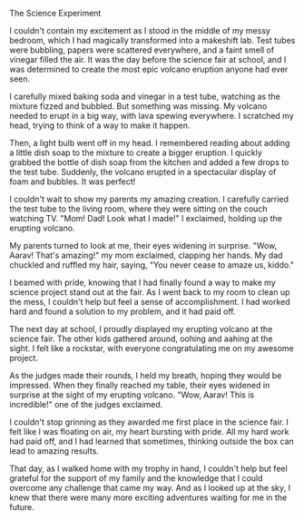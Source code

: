 The Science Experiment

I couldn't contain my excitement as I stood in the middle of my messy bedroom, which I had magically transformed into a makeshift lab. Test tubes were bubbling, papers were scattered everywhere, and a faint smell of vinegar filled the air. It was the day before the science fair at school, and I was determined to create the most epic volcano eruption anyone had ever seen.

I carefully mixed baking soda and vinegar in a test tube, watching as the mixture fizzed and bubbled. But something was missing. My volcano needed to erupt in a big way, with lava spewing everywhere. I scratched my head, trying to think of a way to make it happen.

Then, a light bulb went off in my head. I remembered reading about adding a little dish soap to the mixture to create a bigger eruption. I quickly grabbed the bottle of dish soap from the kitchen and added a few drops to the test tube. Suddenly, the volcano erupted in a spectacular display of foam and bubbles. It was perfect!

I couldn't wait to show my parents my amazing creation. I carefully carried the test tube to the living room, where they were sitting on the couch watching TV. "Mom! Dad! Look what I made!" I exclaimed, holding up the erupting volcano.

My parents turned to look at me, their eyes widening in surprise. "Wow, Aarav! That's amazing!" my mom exclaimed, clapping her hands. My dad chuckled and ruffled my hair, saying, "You never cease to amaze us, kiddo."

I beamed with pride, knowing that I had finally found a way to make my science project stand out at the fair. As I went back to my room to clean up the mess, I couldn't help but feel a sense of accomplishment. I had worked hard and found a solution to my problem, and it had paid off.

The next day at school, I proudly displayed my erupting volcano at the science fair. The other kids gathered around, oohing and aahing at the sight. I felt like a rockstar, with everyone congratulating me on my awesome project.

As the judges made their rounds, I held my breath, hoping they would be impressed. When they finally reached my table, their eyes widened in surprise at the sight of my erupting volcano. "Wow, Aarav! This is incredible!" one of the judges exclaimed.

I couldn't stop grinning as they awarded me first place in the science fair. I felt like I was floating on air, my heart bursting with pride. All my hard work had paid off, and I had learned that sometimes, thinking outside the box can lead to amazing results.

That day, as I walked home with my trophy in hand, I couldn't help but feel grateful for the support of my family and the knowledge that I could overcome any challenge that came my way. And as I looked up at the sky, I knew that there were many more exciting adventures waiting for me in the future.
